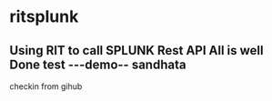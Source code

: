 # ritsplunk
Using RIT to call SPLUNK Rest API
All is well
Done
test
---demo-- 
sandhata 
---
checkin from gihub
